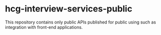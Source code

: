 # hcg-interview-services-public
This repository contains only public APIs published for public using such as integration with front-end applications.
